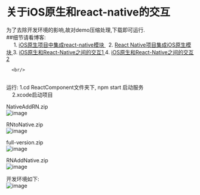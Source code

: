 # 关于iOS原生和react-native的交互 <br/>
为了去除开发环境的影响,故对demo压缩处理,下载即可运行.<br/>
##细节请看博客: <br/>
      1. [ iOS原生项目中集成react-native模块 ]( http://www.cnblogs.com/shaoting/p/6388502.html )   
      2. [ React Native项目集成iOS原生模块 ]( http://www.cnblogs.com/shaoting/p/6429845.html) 
      3. [ iOS原生和React-Native之间的交互1 ]( http://www.cnblogs.com/shaoting/p/6392390.html ) 
      4. [ iOS原生和React-Native之间的交互2 ]( http://www.cnblogs.com/shaoting/p/6491978.html ) 
      
      <br/>
##
运行: 1.cd  ReactComponent文件夹下,  npm start 启动服务 <br/>
     2.xcode启动项目     <br/>

NativeAddRN.zip  <br/>
![image](https://github.com/pheromone/IOS-native-and-React-native-interaction/blob/master/1.gif) 

RNtoNative.zip <br/>
![image](https://github.com/pheromone/IOS-native-and-React-native-interaction/blob/master/3.gif) 

full-version.zip <br/>
![image](https://github.com/pheromone/IOS-native-and-React-native-interaction/blob/master/5.gif) 

RNAddNative.zip <br/>
![image](https://github.com/pheromone/IOS-native-and-React-native-interaction/blob/master/4.gif)

开发环境如下: <br/>
![image](https://github.com/pheromone/IOS-native-and-React-native-interaction/blob/master/2.jpg) 

